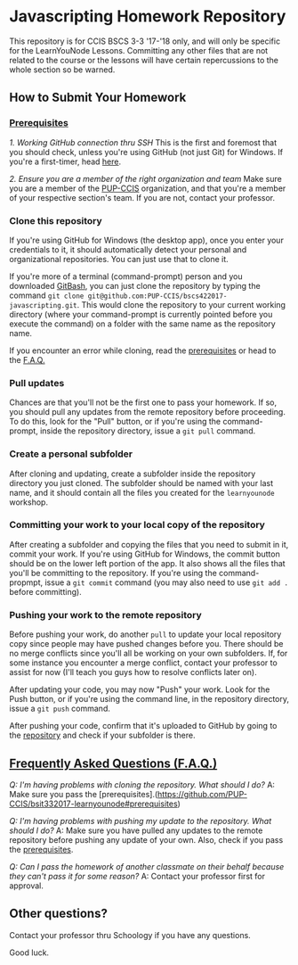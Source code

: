# Javascripting Homework Repository

This repository is for CCIS BSCS 3-3 '17-'18 only, and will only be specific for the LearnYouNode Lessons. Committing any other files that are not related to the course or the lessons will have certain repercussions to the whole section so be warned.

## How to Submit Your Homework

### [Prerequisites](#prerequisites)

*1. Working GitHub connection thru SSH*
This is the first and foremost that you should check, unless you're using GitHub (not just Git) for Windows. If you're a first-timer, head [here](https://help.github.com/articles/connecting-to-github-with-ssh/). 

*2. Ensure you are a member of the right organization and team*
Make sure you are a member of the [PUP-CCIS](https://github.com/PUP-CCIS) organization, and that you're a member of your respective section's team. If you are not, contact your professor.

### Clone this repository

If you're using GitHub for Windows (the desktop app), once you enter your credentials to it, it should automatically detect your personal and organizational repositories. You can just use that to clone it.

If you're more of a terminal (command-prompt) person and you downloaded [GitBash](https://git-for-windows.github.io/), you can just clone the repository by typing the command `git clone git@github.com:PUP-CCIS/bscs422017-javascripting.git`. This would clone the repository to your current working directory (where your command-prompt is currently pointed before you execute the command) on a folder with the same name as the repository name.

If you encounter an error while cloning, read the [prerequisites](https://github.com/PUP-CCIS/bsit332017-learnyounode#prerequisites) or head to the [F.A.Q.](https://github.com/PUP-CCIS/bsit332017-learnyounode#faq)

### Pull updates

Chances are that you'll not be the first one to pass your homework. If so, you should pull any updates from the remote repository before proceeding. To do this, look for the "Pull" button, or if you're using the command-prompt, inside the repository directory, issue a `git pull` command.

### Create a personal subfolder

After cloning and updating, create a subfolder inside the repository directory you just cloned. The subfolder should be named with your last name, and it should contain all the files you created for the `learnyounode` workshop.

### Committing your work to your local copy of the repository

After creating a subfolder and copying the files that you need to submit in it, commit your work. If you're using GitHub for Windows, the commit button should be on the lower left portion of the app. It also shows all the files that you'll be committing to the repository. If you're using the command-propmpt, issue a `git commit` command (you may also need to use `git add .` before committing).

### Pushing your work to the remote repository

Before pushing your work, do another `pull` to update your local repository copy since people may have pushed changes before you. There should be no merge conflicts since you'll all be working on your own subfolders. If, for some instance you encounter a merge conflict, contact your professor to assist for now (I'll teach you guys how to resolve conflicts later on).

After updating your code, you may now "Push" your work. Look for the Push button, or if you're using the command line, in the repository directory, issue a `git push` command.

After pushing your code, confirm that it's uploaded to GitHub by going to the [repository](https://github.com/PUP-CCIS/bsit332017-learnyounode) and check if your subfolder is there.

## [Frequently Asked Questions (F.A.Q.)](#faq)

*Q: I'm having problems with cloning the repository. What should I do?*
A: Make sure you pass the [prerequisites].(https://github.com/PUP-CCIS/bsit332017-learnyounode#prerequisites)

*Q: I'm having problems with pushing my update to the repository. What should I do?*
A: Make sure you have pulled any updates to the remote repository before pushing any update of your own. Also, check if you pass the [prerequisites](https://github.com/PUP-CCIS/bsit332017-learnyounode#prerequisites).

*Q: Can I pass the homework of another classmate on their behalf because they can't pass it for some reason?*
A: Contact your professor first for approval.

## Other questions?

Contact your professor thru Schoology if you have any questions.

Good luck.